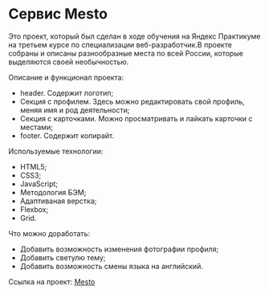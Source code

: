 # Сервис Mesto

Это проект, который был сделан в ходе обучения на Яндекс Практикуме на третьем курсе по специализации веб-разработчик.В проекте собраны и описаны разнообразные места по всей России, которые выделяются своей необычностью.

Описание и функционал проекта:
* header. Содержит логотип;
* Секция с профилем. Здесь можно редактировать свой профиль, меняя имя и род деятельности;
* Секция с карточками. Можно просматривать и лайкать карточки с местами;
* footer. Содержит копирайт.

Используемые технологии:
* HTML5;
* CSS3;
* JavaScript;
* Методология БЭМ;
* Адаптиваная верстка;
* Flexbox;
* Grid.

Что можно доработать:
* Добавить возможность изменения фотографии профиля;
* Добавить светулю тему;
* Добавить возможность смены языка на английский.

Ссылка на проект: [Mesto](https://alexeylavrinenkov.github.io/mesto/ "Перейти")
